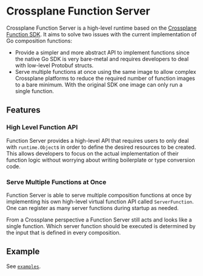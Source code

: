 # Crossplane Function Server

Crossplane Function Server is a high-level runtime based on the
[Crossplane Function SDK](https://github.com/crossplane/function-sdk-go).
It aims to solve two issues with the current implementation of Go
composition functions:

* Provide a simpler and more abstract API to implement functions since the
  native Go SDK is very bare-metal and requires developers to deal with
  low-level Protobuf structs.
* Serve multiple functions at once using the same image to allow complex
  Crossplane platforms to reduce the required number of function images to a
  bare minimum. With the original SDK one image can only run a single function.

## Features

### High Level Function API

Function Server provides a high-level API that requires users to only deal with
`runtime.Object`s in order to define the desired resources to be created.
This allows developers to focus on the actual implementation of their function
logic without worrying about writing boilerplate or type conversion code.

### Serve Multiple Functions at Once

Function Server is able to serve multiple composition functions at once by
implementing his own high-level virtual function API called `ServerFunction`.
One can register as many server functions during startup as needed.

From a Crossplane perspective a Function Server still acts and looks like a
single function. Which server function should be executed is determined by
the input that is defined in every composition.

## Example

See [`examples`](./examples).
